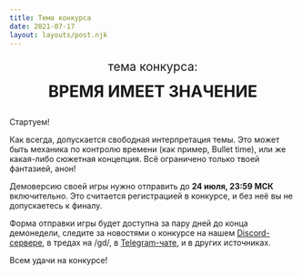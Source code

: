 ```yaml
---
title: Тема конкурса
date: 2021-07-17
layout: layouts/post.njk
---
```

<div style="text-align: center;">
  <p style="margin-bottom: 0; font-size: 1.5em;">тема конкурса:</p>

  <p style="margin-top: 0.5em; font-size: 2em; font-weight: bold;">ВРЕМЯ ИМЕЕТ ЗНАЧЕНИЕ</p>
</div>

Стартуем!

Как всегда, допускается свободная интерпретация темы. Это может быть механика по контролю времени (как пример, Bullet time), или же какая-либо сюжетная концепция. Всё ограничено только твоей фантазией, анон!

Демоверсию своей игры нужно отправить до **24 июля, 23:59 МСК** включительно. Это считается регистрацией в конкурсе, и без неё вы не допускаетесь к финалу.

Форма отправки игры будет доступна за пару дней до конца демонедели, следите за новостями о конкурсе на нашем [Discord-сервере](https://discord.gg/FNFnJVCZA9), в тредах на /gd/, в [Telegram-чате](https://t.me/gdchat), и в других источниках.

Всем удачи на конкурсе!

